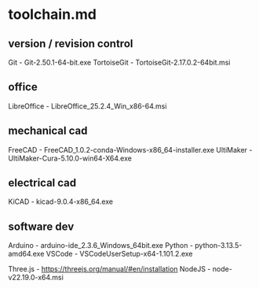 # toolchain.md

## version / revision control

Git					- Git-2.50.1-64-bit.exe
TortoiseGit			- TortoiseGit-2.17.0.2-64bit.msi

## office 

LibreOffice			- LibreOffice_25.2.4_Win_x86-64.msi

## mechanical cad

FreeCAD				- FreeCAD_1.0.2-conda-Windows-x86_64-installer.exe
UltiMaker			- UltiMaker-Cura-5.10.0-win64-X64.exe

## electrical cad
KiCAD				- kicad-9.0.4-x86_64.exe

## software dev

Arduino				- arduino-ide_2.3.6_Windows_64bit.exe
Python				- python-3.13.5-amd64.exe
VSCode				- VSCodeUserSetup-x64-1.101.2.exe

Three.js			- https://threejs.org/manual/#en/installation
NodeJS				- node-v22.19.0-x64.msi
